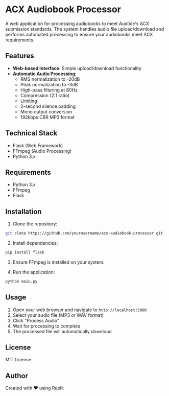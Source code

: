 # ACX Audiobook Processor

A web application for processing audiobooks to meet Audible's ACX submission standards. The system handles audio file upload/download and performs automated processing to ensure your audiobooks meet ACX requirements.

## Features

- **Web-based Interface**: Simple upload/download functionality
- **Automatic Audio Processing**:
  - RMS normalization to -20dB
  - Peak normalization to -3dB
  - High-pass filtering at 80Hz
  - Compression (2:1 ratio)
  - Limiting
  - 2-second silence padding
  - Mono output conversion
  - 192kbps CBR MP3 format

## Technical Stack

- Flask (Web Framework)
- FFmpeg (Audio Processing)
- Python 3.x

## Requirements

- Python 3.x
- FFmpeg
- Flask

## Installation

1. Clone the repository:
```bash
git clone https://github.com/yourusername/acx-audiobook-processor.git
```

2. Install dependencies:
```bash
pip install flask
```

3. Ensure FFmpeg is installed on your system.

4. Run the application:
```bash
python main.py
```

## Usage

1. Open your web browser and navigate to `http://localhost:5000`
2. Select your audio file (MP3 or WAV format)
3. Click "Process Audio"
4. Wait for processing to complete
5. The processed file will automatically download

## License

MIT License

## Author

Created with ❤️ using Replit
